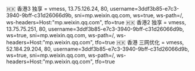 
🇭🇰 香港3 独享 = vmess, 13.75.126.24, 80, username=3ddf3b85-e7c3-3940-9bff-c31d26066d9b, sni=mp.weixin.qq.com, ws=true, ws-path=/, ws-headers=Host:"mp.weixin.qq.com", tfo=true
🇭🇰 香港2 独享 = vmess, 13.75.75.251, 80, username=3ddf3b85-e7c3-3940-9bff-c31d26066d9b, ws=true, sni=mp.weixin.qq.com, ws-path=/, ws-headers=Host:"mp.weixin.qq.com", tfo=true
🇭🇰 香港 三网优化 = vmess, 52.184.29.204, 80, username=3ddf3b85-e7c3-3940-9bff-c31d26066d9b, ws=true, sni=mp.weixin.qq.com, ws-path=/, ws-headers=Host:"mp.weixin.qq.com", tfo=true

